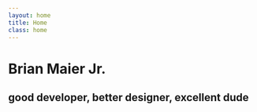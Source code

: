 ```yaml
---
layout: home
title: Home
class: home
---
```


<h1 id="fittext" class="animated fadeIn">Brian Maier Jr.</h1> 
<h2 class="animated slideInLeft">good developer, better designer, excellent dude</h2> 

<a class="animated bounce" href="#craftsman"><span class="icon-arrow-down"></span></a> 

